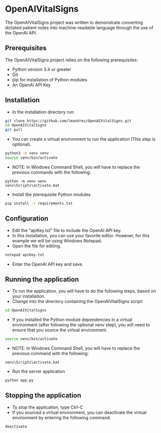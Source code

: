 # OpenAIVitalSigns

The OpenAIVitalSigns project was written to demonstrate converting dictated patient notes into machine-readable language through the use of the OpenAI API.

## Prerequisites

The OpenAIVitalSigns project relies on the following prerequisites:

* Python version 3.4 or greater
* Git
* pip for installation of Python modules
* An OpenAI API Key

## Installation

* In the installation directory run:

```bash
git clone https://github.com/lmandres/OpenAIVitalSigns.git
cd OpenAIVitalSigns
git pull
```

* You can create a virtual environment to run the application (This step is optional).

```bash
python3 -m venv venv
source venv/bin/activate
```

* NOTE: In Windows Command Shell, you will have to replace the previous commands with the following:
```
python -m venv venv
venv\Scripts\activate.bat
```

* Install the prerequisite Python modules

```bash
pip install -r requirements.txt
```

## Configuration

* Edit the "apiKey.txt" file to include the OpenAI API key.
* In this installation, you can use your favorite editor.  However, for this example we will be using Windows Notepad.
* Open the file for editing.

```bash
notepad apiKey.txt
```

* Enter the OpenAI API key and save.

## Running the application

* To run the application, you will have to do the following steps, based on your installation.
* Change into the directory containing the OpenAIVitalSigns script:

```bash
cd OpenAIVitalSigns
```

* If you installed the Python module dependencies in a virtual environment (after following the optional venv step), you will need to ensure that you source the virtual environment.

```bash
source venv/bin/activate
```

* NOTE: In Windows Command Shell, you will have to replace the previous command with the following:
```
venv\Scripts\activate.bat
```

* Run the server application
```bash
python app.py
```

## Stopping the application

* To stop the application, type Ctrl-C
* If you sourced a virtual environment, you can deactivate the virtual environment by entering the following command:

```bash
deactivate
```
